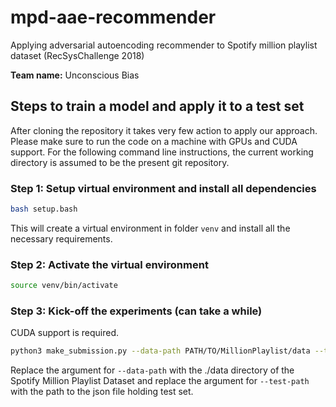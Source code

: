 # mpd-aae-recommender

Applying adversarial autoencoding recommender to Spotify million playlist dataset (RecSysChallenge 2018)

**Team name:** Unconscious Bias

## Steps to train a model and apply it to a test set

After cloning the repository it takes very few action to apply our approach.
Please make sure to run the code on a machine with GPUs and CUDA support.
For the following command line instructions,
the current working directory is assumed to be the present git repository.

### Step 1: Setup virtual environment and install all dependencies

```sh
bash setup.bash
```

This will create a virtual environment in folder `venv` and install all the necessary requirements.


### Step 2: Activate the virtual environment

```sh
source venv/bin/activate
```

### Step 3: Kick-off the experiments (can take a while)

CUDA support is required.

```sh
python3 make_submission.py --data-path PATH/TO/MillionPlaylist/data --test-path PATH/TO/MillionPlaylist/test_set.json
```

Replace the argument for `--data-path` with the ./data directory of the Spotify Million Playlist Dataset and
replace the argument for `--test-path` with the path to the json file holding test set.
